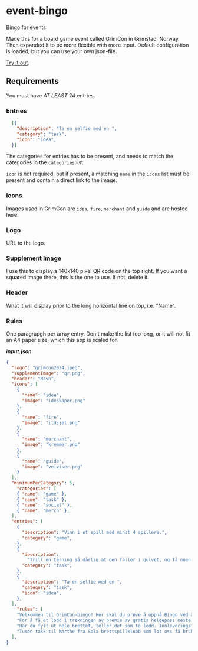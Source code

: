 # event-bingo
Bingo for events

Made this for a board game event called GrimCon in Grimstad, Norway. Then expanded it to be more flexible with more input.
Default configuration is loaded, but you can use your own json-file.

[Try it out](https://takras.github.io/event-bingo/).

## Requirements

You must have *AT LEAST* 24 entries.

### Entries
```json
  [{
    "description": "Ta en selfie med en ",
    "category": "task",
    "icon": "idea",
  }]
```
The categories for entries has to be present, and needs to match the categories in the `categories` list.

`icon` is not required, but if present, a matching `name`  in the `icons` list must be present and contain a direct link to the image.

### Icons
Images used in GrimCon are `idea`, `fire`, `merchant` and `guide` and are hosted here.

### Logo
URL to the logo.

### Supplement Image
I use this to display a 140x140 pixel QR code on the top right. If you want a squared image there, this is the one to use. If not, delete it.

### Header
What it will display prior to the long horizontal line on top, i.e. "Name".

### Rules
One paragrapgh per array entry. Don't make the list too long, or it will not fit an A4 paper size, which this app is scaled for.

***input.json***:
```json
{
  "logo": "grimcon2024.jpeg",
  "supplementImage": "qr.png",
  "header": "Navn",
  "icons": [
    {
      "name": "idea",
      "image": "ideskaper.png"
    },
    {
      "name": "fire",
      "image": "ildsjel.png"
    },
    {
      "name": "merchant",
      "image": "kremmer.png"
    },
    {
      "name": "guide",
      "image": "veiviser.png"
    }
  ],
  "minimumPerCategory": 5,
    "categories": [
    { "name": "game" },
    { "name": "task" },
    { "name": "social" },
    { "name": "merch" },
  ],
  "entries": [
    {
      "description": "Vinn i et spill med minst 4 spillere.",
      "category": "game",
    },
    {
      "description":
        "Trill en terning så dårlig at den faller i gulvet, og få noen andre til å plukke den opp for deg.",
      "category": "task",
    },
    {
      "description": "Ta en selfie med en ",
      "category": "task",
      "icon": "idea",
    },
  ],
    "rules": [
    "Velkommen til GrimCon-bingo! Her skal du prøve å oppnå Bingo ved å fullføre forskjellige oppgaver og prøve å få fem-på-rad. Vertikalt, horisontalt og diagonalt er alle gyldige linjer, og midten er allerede krysset av!",
    "For å få et lodd i trekningen av premie av gratis helgepass neste år, må du ha 3 fem-på-rad blant de gyldige linjene.",
    "Har du fylt ut hele brettet, teller det som to lodd. Innleveringsfrist søndag kl 15.",
    "Tusen takk til Marthe fra Sola brettspillklubb som lot oss få bruke ideen hennes til Grimcon 2024!"
  ],
}
```